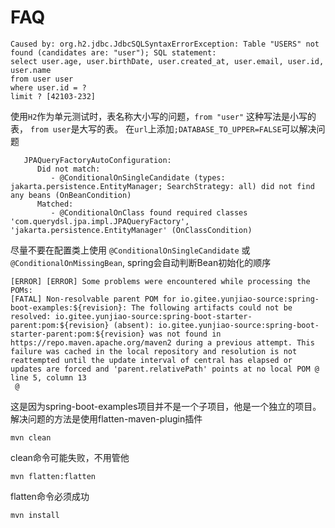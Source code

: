 # FAQ

```text
Caused by: org.h2.jdbc.JdbcSQLSyntaxErrorException: Table "USERS" not found (candidates are: "user"); SQL statement:
select user.age, user.birthDate, user.created_at, user.email, user.id, user.name
from user user
where user.id = ?
limit ? [42103-232]
```

使用`H2`作为单元测试时，表名称大小写的问题，`from "user"` 这种写法是小写的表， `from user`是大写的表。
在`url`上添加`;DATABASE_TO_UPPER=FALSE`可以解决问题

```text
   JPAQueryFactoryAutoConfiguration:
      Did not match:
         - @ConditionalOnSingleCandidate (types: jakarta.persistence.EntityManager; SearchStrategy: all) did not find any beans (OnBeanCondition)
      Matched:
         - @ConditionalOnClass found required classes 'com.querydsl.jpa.impl.JPAQueryFactory', 'jakarta.persistence.EntityManager' (OnClassCondition)
```

尽量不要在配置类上使用 `@ConditionalOnSingleCandidate` 或 `@ConditionalOnMissingBean`, spring会自动判断Bean初始化的顺序

```text
[ERROR] [ERROR] Some problems were encountered while processing the POMs:
[FATAL] Non-resolvable parent POM for io.gitee.yunjiao-source:spring-boot-examples:${revision}: The following artifacts could not be resolved: io.gitee.yunjiao-source:spring-boot-starter-parent:pom:${revision} (absent): io.gitee.yunjiao-source:spring-boot-starter-parent:pom:${revision} was not found in https://repo.maven.apache.org/maven2 during a previous attempt. This failure was cached in the local repository and resolution is not reattempted until the update interval of central has elapsed or updates are forced and 'parent.relativePath' points at no local POM @ line 5, column 13
 @ 
```

这是因为spring-boot-examples项目并不是一个子项目，他是一个独立的项目。解决问题的方法是使用flatten-maven-plugin插件

```shell
mvn clean
```
clean命令可能失败，不用管他

```shell
mvn flatten:flatten
```
flatten命令必须成功

```shell
mvn install
```

